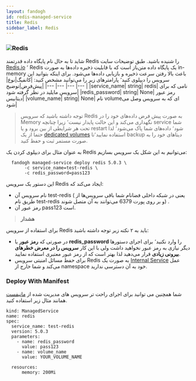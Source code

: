 ```yaml
---
layout: fandogh
id: redis-managed-service
title: Redis
sidebar_label: Redis
---
```



### ![Redis](/img/docs/redis-managed-service.png "Redis")

شاید تا به حال نام پایگاه داده قدرتمند Redis را شنیده باشید.
طبق توضیحات سایت [Redis.io](https://redis.io) ٬ Redis یک پایگاه داده متن‌باز است که با قابلیت ذخیره داده‌ها به صورت in-memory باعث بالا رفتن سرعت ذخیره و بازیابی داده‌ها می‌شود.
برای اینکه بتوانید این سرویس را دیپلوی کنید٬ پارامتر‌های زیر را می‌توانید مشخص کنید:
|کانفیگ|نوع|پیش‌فرض|توضیح|
|---	|---	|---	|---	|
|service_name| string| redis| نامی که برای سرویس مایلید در نظر گرفته شود|
|redis_password| string| None| رمز عبور دیتابیس|
|volume_name| string| None| نام volumeای که به سرویس وصل می شود|

> توجه داشته باشید که سرویس ‌Redis به صورت پیش فرض داده‌های خود را در Memory نگهداری می‌کند و این حالت پایدار نیست٬ زیرا چنانچه service شما تحت هر شرایطی از بین برود و یا restart شود٬ داده‌های شما پاک می‌شود٬ لذا حتما از یک [dedicated volumes](https://docs.fandogh.cloud/docs/dedicated-volume.html)  استفاده نمایید٬تا backup دیتاهای خود را به صورت مستمر ثبت و حفظ کنید.

به عنوان مثال برای دیپلوی کردن یک Redis می‌توانیم به این شکل یک سرویس بسازیم:
```
  fandogh managed-service deploy redis 5.0.3 \
       -c service_name=test-redis \
       -c redis_password=pass123
```
این دستور یک سرویس Redis ایجاد می‌کند که:
* نام سرویس آن test-redis ( یعنی در شبکه داخلی فضانام شما باقی سرویس‌ها از طریق نام test-redis و بر روی پورت 6379 می‌توانند به آن متصل شوند) .
* رمز عبور آن pass123 است.

> **هشدار**

برای استفاده از سرویس Redis باید به ۲ نکته زیر توجه داشته باشید:
*  در صورتی که **رمز عبور** یا **redis_password** را وارد نکنید٬ برای اجرای دستورها دیگر  نیازی به رمز عبور نخواهید داشت ولی با این کار **سرویس را در معرض خطرهای بیرونی زیادی** قرار می‌دهید لذا بهتر است که از رمز عبور معتبری استفاده نمایید.<br>
* برای حفط مسائل امنیتی سرویس Redis به صورت یک [Internal Service](https://docs.fandogh.cloud/docs/services.html#%DB%B2-%D8%B3%D8%B1%D9%88%DB%8C%D8%B3-%D9%87%D8%A7%DB%8C-%D8%AE%D8%A7%D8%B1%D8%AC%DB%8C-%DB%8C%D8%A7-external-service) عمل می‌کند و شما خارج از namespace خود به آن دسترسی ندارید.

### Deploy With Manifest
  

شما همچنین می توانید برای اجرای راحت تر سرویس های مدیریت شده از [مانیفست](https://docs.fandogh.cloud/docs/service-manifest.html) همانند مثال زیر استفاده کنید.

```
kind: ManagedService
name: redis
spec:
  service_name: test-redis
  version: 5.0.3
  parameters:
    - name: redis_password
      value: pass123
    - name: volume_name
      value: YOUR_VOLUME_NAME

  resources:
      memory: 200Mi
```
